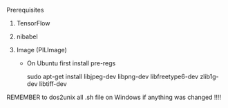 
Prerequisites

1. TensorFlow
2. nibabel

3. Image (PILImage)
   * On Ubuntu first install pre-regs
   
	    sudo apt-get install libjpeg-dev libpng-dev libfreetype6-dev zlib1g-dev libtiff-dev


REMEMBER to dos2unix all .sh file on Windows if anything was changed !!!!
